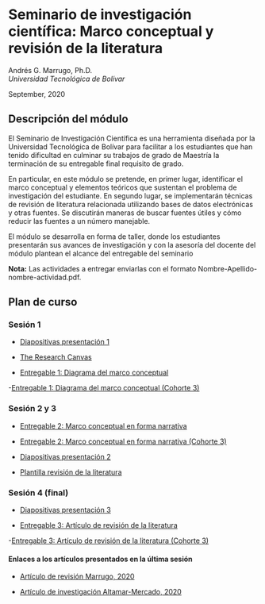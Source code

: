 # Seminario de investigación científica: Marco conceptual y revisión de la literatura 

Andrés G. Marrugo, Ph.D.          
*Universidad Tecnológica de Bolívar*

September, 2020

##  Descripción del módulo

El Seminario de Investigación Científica es una herramienta diseñada por la Universidad Tecnológica de Bolívar para facilitar a los estudiantes que han tenido dificultad en culminar su trabajos de grado de Maestría la terminación de su entregable final requisito de grado.

En particular, en este módulo se pretende, en primer lugar, identificar el marco conceptual y elementos teóricos que sustentan el problema de investigación  del estudiante. En segundo lugar, se implementarán técnicas de revisión de literatura relacionada utilizando bases de datos electrónicas y otras fuentes. Se discutirán maneras de buscar fuentes útiles y cómo reducir las fuentes a un número manejable.

El módulo se desarrolla en forma de taller, donde los estudiantes presentarán sus avances de investigación y con la asesoría del docente del módulo plantean el alcance del entregable del seminario

**Nota:** Las actividades a entregar enviarlas con el formato Nombre-Apellido-nombre-actividad.pdf.


## Plan de curso

### Sesión 1

- [Diapositivas presentación 1](https://www.dropbox.com/s/l6dg9h8z76foejh/Lec-01-the-conceptual-framework.pdf?dl=0)

- [The Research Canvas](https://www.drjohnlatham.com/wp-content/uploads/2019/10/Research_Canvas_2-3_191028.pdf)

- [Entregable 1: Diagrama del marco conceptual](https://www.dropbox.com/request/5ZKtEgrqGVMq5MsZw9G6)

-[Entregable 1: Diagrama del marco conceptual (Cohorte 3)](https://www.dropbox.com/request/JzvMCgzcmxpvGkl11Ddy)

### Sesión 2 y 3

- [Entregable 2: Marco conceptual en forma narrativa](https://www.dropbox.com/request/41CMpvEE5jj4P3fDbKCm)

- [Entregable 2: Marco conceptual en forma narrativa (Cohorte 3)](https://www.dropbox.com/request/Bb8a9HsI1G62dwkIbdRa)

- [Diapositivas presentación 2](https://www.dropbox.com/s/zi37dl8vpeacgd0/Lec-02-the-literature-review.pdf?dl=0)

- [Plantilla revisión de la literatura](https://www.dropbox.com/s/l63utv8k9mcca4t/Plantilla%20para%20la%20revisi%C3%B3n%20de%20la%20literatura.docx?dl=0)

### Sesión 4 (final)

- [Diapositivas presentación 3](https://www.dropbox.com/s/cjbsg6x0hcgblmv/Lec-03-summary.pdf?dl=0)

- [Entregable 3: Artículo de revisión de la literatura](https://www.dropbox.com/request/7HVL1b61xGGYncSTjAX9)

-[Entregable 3: Artículo de revisión de la literatura (Cohorte 3)](https://www.dropbox.com/request/Kp1zMMzpsz20MUknJwjR)

#### Enlaces a los artículos presentados en la última sesión

- [Artículo de revisión Marrugo, 2020](https://www.osapublishing.org/josaa/abstract.cfm?uri=josaa-37-9-B60)

- [Artículo de investigación Altamar-Mercado, 2020](https://arxiv.org/pdf/1901.08153)

